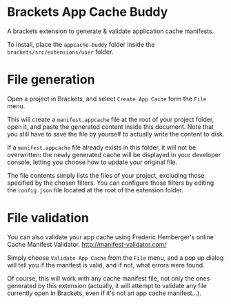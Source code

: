 Brackets App Cache Buddy
=================

A brackets extension to generate & validate application cache manifests.

To install, place the ```appcache-buddy``` folder inside the ```brackets/src/extensions/user``` folder.

File generation
=====
Open a project in Brackets, and select ```Create App Cache``` form the ```File``` menu.

This will create a ```manifest.appcache``` file at the root of your project folder, open it, and paste the generated content inside this document.
Note that you still have to save the file by yourself to actually write the content to disk.

If a ```manifest.appcache``` file already exists in this folder, it will not be overwritten: the newly generated cache will be displayed in your developer console, letting you choose how to update your original file.

The file contents simply lists the files of your project, excluding those specified by the chosen filters. You can configure those filters by editing the ```config.json``` file located at the root of the extension folder.


File validation
=====

You can also validate your app cache using Frederic Hemberger's online Cache Manifest Validator.
http://manifest-validator.com/

Simply choose ```Validate App Cache``` from the ```File``` menu, and a pop up dialog will tell you if the manifest is valid, and if not, what errors were found.

Of course, this will work with any cache manifest file, not only the ones generated by this extension (actually, it will attempt to validate any file currently open in Brackets, even if it's not an app cache manifest…).
